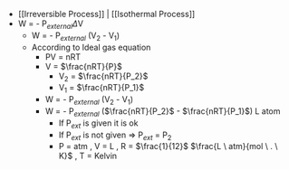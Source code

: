 - [[Irreversible Process]] | [[Isothermal Process]]
-  W = - P$_{external}$$\Delta$V
	-  W = - P$_{external}$ (V$_{2}$ - V$_{1}$)
	- According to Ideal gas equation
		- PV = nRT
		- V = $\frac{nRT}{P}$
			- V$_2$ = $\frac{nRT}{P_2}$
			- V$_1$ = $\frac{nRT}{P_1}$
		-   W = - P$_{external}$ (V$_{2}$ - V$_{1}$)
		-   W = - P$_{external}$ ($\frac{nRT}{P_2}$ - $\frac{nRT}{P_1}$) L atom
			- If P$_{ext}$ is given it is ok
			- If P$_{ext}$ is not given => P$_{ext}$ = P$_{2}$
			- P = atm , V = L , R = $\frac{1}{12}$ $\frac{L \ atm}{mol \ . \ K}$ , T = Kelvin